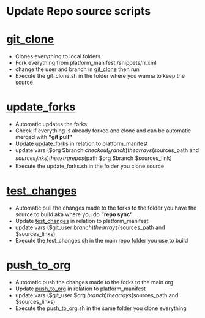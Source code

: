 # Update Repo source scripts

# [git_clone](https://github.com/fgl27/scripts/tree/master/update_source/git_clone.sh)

- Clones everything to local folders
- Fork everything from platform_manifest /snippets/rr.xml
- change the user and branch in [git_clone](https://github.com/bhb27/scripts/tree/master/build_scripts) then run
- Execute the git_clone.sh in the folder where you wanna to keep the source

# [update_forks](https://github.com/fgl27/scripts/tree/master/update_source/update_forks.sh)

- Automatic updates the forks
- Check if everything is already forked and clone and can be automatic merged with **"git pull"**
- Update [update_forks](https://github.com/fgl27/scripts/tree/master/update_source/update_forks.sh) in relation to platform_manifest
- update vars ($org $branch $checkout_branch) the arrays ($sources_path and $sources_links) the extra repos ($path $org $branch $sources_link)
- Execute the update_forks.sh in the folder you clone source

# [test_changes](https://github.com/fgl27/scripts/tree/master/update_source/test_changes.sh)

- Automatic pull the changes made to the forks to the folder you have the source to build aka where you do **"repo sync"**
- Update [test_changes](https://github.com/fgl27/scripts/tree/master/update_source/test_changes.sh) in relation to platform_manifest
- update vars ($git_user $branch) the arrays ($sources_path and $sources_links)
- Execute the test_changes.sh in the main repo folder you use to build

# [push_to_org](https://github.com/fgl27/scripts/tree/master/update_source/push_to_org.sh)

- Automatic push the changes made to the forks to the main org
- Update [push_to_org](https://github.com/fgl27/scripts/tree/master/update_source/push_to_org.sh) in relation to platform_manifest
- update vars ($git_user $org $branch) the arrays ($sources_path and $sources_links)
- Execute the push_to_org.sh in the same folder you clone everything
